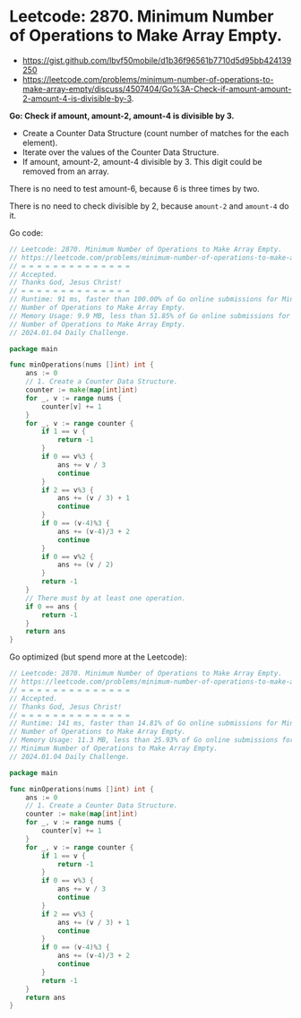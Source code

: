 # Leetcode: 2870. Minimum Number of Operations to Make Array Empty.

- https://gist.github.com/lbvf50mobile/d1b36f96561b7710d5d95bb424139250
- https://leetcode.com/problems/minimum-number-of-operations-to-make-array-empty/discuss/4507404/Go%3A-Check-if-amount-amount-2-amount-4-is-divisible-by-3.

**Go: Check if amount, amount-2, amount-4 is divisible by 3.**

- Create a Counter Data Structure (count number of matches for the each
  element).
- Iterate over the values of the Counter Data Structure.
- If amount, amount-2, amount-4 divisible by 3. This
  digit could be removed from an array.

There is no need to test amount-6, because 6 is three times by two.

There is no need to check divisible by 2, because `amount-2` and `amount-4` do
it.


Go code:
```Go
// Leetcode: 2870. Minimum Number of Operations to Make Array Empty.
// https://leetcode.com/problems/minimum-number-of-operations-to-make-array-empty/
// = = = = = = = = = = = = = =
// Accepted.
// Thanks God, Jesus Christ!
// = = = = = = = = = = = = = =
// Runtime: 91 ms, faster than 100.00% of Go online submissions for Minimum
// Number of Operations to Make Array Empty.
// Memory Usage: 9.9 MB, less than 51.85% of Go online submissions for Minimum
// Number of Operations to Make Array Empty.
// 2024.01.04 Daily Challenge.

package main

func minOperations(nums []int) int {
	ans := 0
	// 1. Create a Counter Data Structure.
	counter := make(map[int]int)
	for _, v := range nums {
		counter[v] += 1
	}
	for _, v := range counter {
		if 1 == v {
			return -1
		}
		if 0 == v%3 {
			ans += v / 3
			continue
		}
		if 2 == v%3 {
			ans += (v / 3) + 1
			continue
		}
		if 0 == (v-4)%3 {
			ans += (v-4)/3 + 2
			continue
		}
		if 0 == v%2 {
			ans += (v / 2)
		}
		return -1
	}
	// There must by at least one operation.
	if 0 == ans {
		return -1
	}
	return ans
}
```

Go optimized (but spend more at the Leetcode):
```Go
// Leetcode: 2870. Minimum Number of Operations to Make Array Empty.
// https://leetcode.com/problems/minimum-number-of-operations-to-make-array-empty/
// = = = = = = = = = = = = = =
// Accepted.
// Thanks God, Jesus Christ!
// = = = = = = = = = = = = = =
// Runtime: 141 ms, faster than 14.81% of Go online submissions for Minimum
// Number of Operations to Make Array Empty.
// Memory Usage: 11.3 MB, less than 25.93% of Go online submissions for
// Minimum Number of Operations to Make Array Empty.
// 2024.01.04 Daily Challenge.

package main

func minOperations(nums []int) int {
	ans := 0
	// 1. Create a Counter Data Structure.
	counter := make(map[int]int)
	for _, v := range nums {
		counter[v] += 1
	}
	for _, v := range counter {
		if 1 == v {
			return -1
		}
		if 0 == v%3 {
			ans += v / 3
			continue
		}
		if 2 == v%3 {
			ans += (v / 3) + 1
			continue
		}
		if 0 == (v-4)%3 {
			ans += (v-4)/3 + 2
			continue
		}
		return -1
	}
	return ans
}
```

